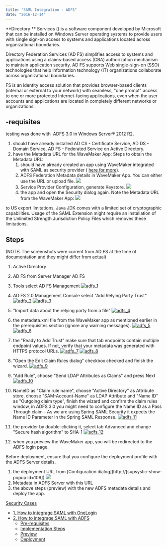```yaml
---
title: "SAML Integration - ADFS"
date: "2016-12-14"
---
```


**Directory ** Services () is a software component developed by Microsoft that can be installed on Windows Server operating systems to provide users with single sign-on access to systems and applications located across organizational boundaries.

Directory Federation Services (AD FS) simplifies access to systems and applications using a claims-based access (CBA) authorization mechanism to maintain application security. AD FS supports Web single-sign-on (SSO) technologies that help information technology (IT) organizations collaborate across organizational boundaries.

FS is an identity access solution that provides browser-based clients (internal or external to your network) with seamless, "one prompt" access to one or more protected Internet-facing applications, even when the user accounts and applications are located in completely different networks or organizations.

## \-requisites

testing was done with  ADFS 3.0 in Windows Server® 2012 R2.

1. should have already installed AD CS - Certificate Service, AD DS - Domain Service, AD FS - Federated Service on Active Directory. 
2. have the Metadata URL for the WaveMaker App: Steps to obtain the Metadata URL:
    1. should have already created an app using WaveMaker integrated with SAML as security provider ( [here for more](/learn/app-development/app-security/saml-integration/#integration)).
    2. ADFS Federation Metadata details in WaveMaker App. You can either use the URL or upload file. [![](../assets/adfs_wm_meta1.png?v=20)](../assets/adfs_wm_meta1.png?v=20)
    3. Service Provider Configuration, generate Keystore. [![](../assets/adfs_wm_meta2.png)](../assets/adfs_wm_meta2.png)
    4. the app and open the Security dialog again. Note the Metadata URL from the WaveMaker App: [![](../assets/adfs_url.png)](../assets/adfs_url.png)

to US export limitations, Java JDK comes with a limited set of cryptographic capabilities. Usage of the SAML Extension might require an installation of the Unlimited Strength Jurisdiction Policy Files which removes these limitations.

## Steps

(NOTE: The screenshots were current from AD FS at the time of documentation and they might differ from actual)

1. Active Directory
2. AD FS from Server Manager AD FS
3. Tools select AD FS Management [![adfs_1](../assets/adfs_1.png)](../assets/adfs_1.png)
4. AD FS 2.0 Management Console select "Add Relying Party Trust" [![adfs_2](../assets/adfs_2.png)](../assets/adfs_2.png) [![adfs_3](../assets/adfs_3.png)](../assets/adfs_3.png)
5. "Import data about the relying party from a file" [![adfs_4](../assets/adfs_4.png)](../assets/adfs_4.png)
6. the metadata.xml file from the WaveMaker app as mentioned earlier in the prerequisites section (ignore any warning messages). [![adfs_5](../assets/adfs_5.png)](../assets/adfs_5.png) [![adfs_6](../assets/adfs_6.png)](../assets/adfs_6.png)
7. the "Ready to Add Trust" make sure that tab endpoints contain multiple endpoint values. If not, verify that your metadata was generated with HTTPS protocol URLs. [![adfs_7](../assets/adfs_7.png)](../assets/adfs_7.png) [![adfs_8](../assets/adfs_8.png)](../assets/adfs_8.png)
8. "Open the Edit Claim Rules dialog" checkbox checked and finish the wizard. [![adfs_9](../assets/adfs_9.png)](../assets/adfs_9.png)
9. "Add Rule", choose "Send LDAP Attributes as Claims" and press Next [![adfs_10](../assets/adfs_10.png)](../assets/adfs_10.png) 
10. NameID as "Claim rule name", choose "Active Directory" as Attribute store, choose "SAM-Account-Name" as LDAP Attribute and "Name ID" as "Outgoing claim type", finish the wizard and confirm the claim rules window, in ADFS 3.0 you might need to configure the Name ID as a Pass Through claim - As we are using Spring SAML Security it expects the Name ID Parameter in the Spring SAML Response. [![adfs_11](../assets/adfs_11.png)](../assets/adfs_11.png)
11. the provider by double-clicking it, select tab Advanced and change "Secure hash algorithm" to SHA-1 [![adfs_12](../assets/adfs_12.png)](../assets/adfs_12.png)

1. when you preview the WaveMaker app, you will be redirected to the ADFS login page.

Before deployment, ensure that you configure the deployment profile with the ADFS Server details.

1. the deployment URL from [Configuration dialog](http://[supsystic-show-popup id=109]) [![](../assets/adfs_wm_deploy.png)](../assets/adfs_wm_deploy.png)
2. Metadata in ADFS Server with this URL
3. the above steps (preview) with the new ADFS metadata details and deploy the app.

[Security Cases](/learn/app-development/app-security/app-security/)

- [1\. How to integrage SAML with OneLogin](/learn/how-tos/saml-integration-onelogin/)
- [2\. How to integrage SAML with ADFS](/learn/how-tos/saml-integration-adfs/)
    - [Pre-requisites](#prereqs)
    - [Implementation Steps](#steps)
    - [Preview](#preview)
    - [Deployment](#deploy)
